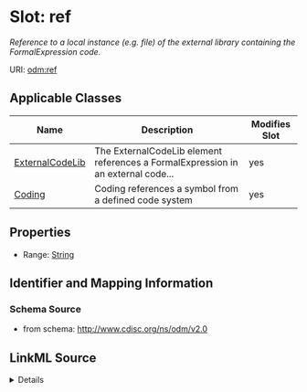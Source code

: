 # Slot: ref


_Reference to a local instance (e.g. file) of the external library containing the FormalExpression code._



URI: [odm:ref](http://www.cdisc.org/ns/odm/v2.0/ref)



<!-- no inheritance hierarchy -->




## Applicable Classes

| Name | Description | Modifies Slot |
| --- | --- | --- |
[ExternalCodeLib](ExternalCodeLib.md) | The ExternalCodeLib element references a FormalExpression in an external code... |  yes  |
[Coding](Coding.md) | Coding references a symbol from a defined code system |  yes  |







## Properties

* Range: [String](String.md)





## Identifier and Mapping Information







### Schema Source


* from schema: http://www.cdisc.org/ns/odm/v2.0




## LinkML Source

<details>
```yaml
name: ref
description: Reference to a local instance (e.g. file) of the external library containing
  the FormalExpression code.
from_schema: http://www.cdisc.org/ns/odm/v2.0
rank: 1000
alias: ref
domain_of:
- ExternalCodeLib
- Coding
range: string
any_of:
- range: text
- range: uriorcurie

```
</details>